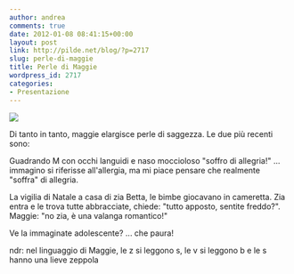 ```yaml
---
author: andrea
comments: true
date: 2012-01-08 08:41:15+00:00
layout: post
link: http://pilde.net/blog/?p=2717
slug: perle-di-maggie
title: Perle di Maggie
wordpress_id: 2717
categories:
- Presentazione
---
```


[![](http://pilde.net/blog/wp-content/uploads/2012/01/maggie1.jpg)](http://pilde.net/blog/wp-content/uploads/2012/01/maggie1.jpg)

Di tanto in tanto, maggie elargisce perle di saggezza. Le due più recenti sono:

Guadrando M con occhi languidi e naso moccioloso "soffro di allegria!" ... immagino si riferisse all'allergia, ma mi piace pensare che realmente "soffra" di allegria.

La vigilia di Natale a casa di zia Betta, le bimbe giocavano in cameretta. Zia entra e le trova tutte abbracciate, chiede: "tutto apposto, sentite freddo?". Maggie: "no zia, è una valanga romantico!"

Ve la immaginate adolescente? ... che paura!

ndr: nel linguaggio di Maggie, le z si leggono s, le v si leggono b e le s hanno una lieve zeppola
